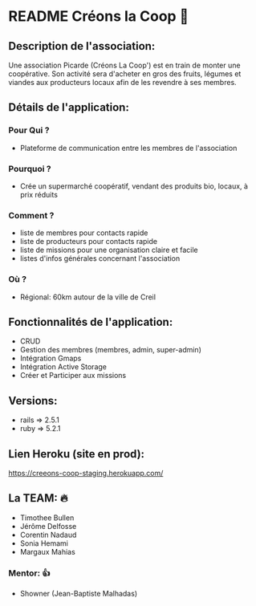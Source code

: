# README Créons la Coop :ear_of_rice: 


## Description de l'association: 

Une association Picarde (Créons La Coop') est en train de monter une coopérative. Son activité sera d'acheter en gros des fruits, légumes et viandes aux producteurs locaux afin de les revendre à ses membres.


## Détails de l'application: 


### Pour Qui ? 

- Plateforme de communication entre les membres de l'association 


### Pourquoi ?

- Crée un supermarché coopératif, vendant des produits bio, locaux, à prix réduits 


### Comment ?

- liste de membres pour contacts rapide
- liste de producteurs pour contacts rapide
- liste de missions pour une organisation claire et facile
- listes d'infos générales concernant l'association


### Où ? 

- Régional: 60km autour de la ville de Creil



## Fonctionnalités de l'application: 

- CRUD
- Gestion des membres (membres, admin, super-admin)
- Intégration Gmaps
- Intégration Active Storage
- Créer et Participer aux missions


## Versions: 

- rails => 2.5.1
- ruby => 5.2.1


## Lien Heroku (site en prod): 

https://creeons-coop-staging.herokuapp.com/


## La TEAM: :fire:  

- Timothee Bullen
- Jérôme Delfosse
- Corentin Nadaud
- Sonia Hemami
- Margaux Mahias

### Mentor: :+1: 

- Showner (Jean-Baptiste Malhadas)
